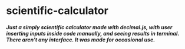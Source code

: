 # scientific-calculator

##### Just a simply scientific calculator made with decimal.js, with user inserting inputs inside code manually, and seeing results in terminal. There aren't any interface. It was made for occasional use.

